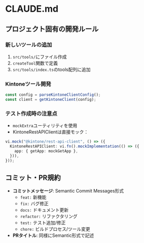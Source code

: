 # CLAUDE.md

## プロジェクト固有の開発ルール

### 新しいツールの追加

1. `src/tools/`にファイル作成
2. `createTool`関数で定義
3. `src/tools/index.ts`のtools配列に追加

### Kintoneツール開発

```typescript
const config = parseKintoneClientConfig();
const client = getKintoneClient(config);
```

### テスト作成時の注意点

- `mockExtra`ユーティリティを使用
- KintoneRestAPIClientは直接モック：

```typescript
vi.mock("@kintone/rest-api-client", () => ({
  KintoneRestAPIClient: vi.fn().mockImplementation(() => ({
    app: { getApp: mockGetApp },
  })),
}));
```

## コミット・PR規約

- **コミットメッセージ**: Semantic Commit Messages形式
  - `feat:` 新機能
  - `fix:` バグ修正
  - `docs:` ドキュメント更新
  - `refactor:` リファクタリング
  - `test:` テスト追加/修正
  - `chore:` ビルドプロセス/ツール変更
- **PRタイトル**: 同様にSemantic形式で記述
